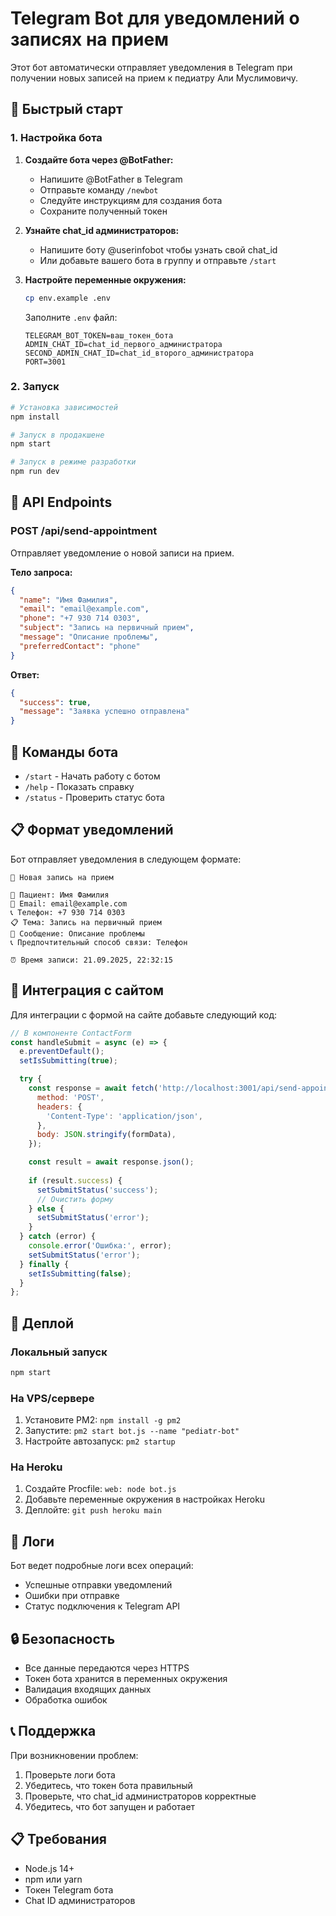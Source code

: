 # Telegram Bot для уведомлений о записях на прием

Этот бот автоматически отправляет уведомления в Telegram при получении новых записей на прием к педиатру Али Муслимовичу.

## 🚀 Быстрый старт

### 1. Настройка бота

1. **Создайте бота через @BotFather:**
   - Напишите @BotFather в Telegram
   - Отправьте команду `/newbot`
   - Следуйте инструкциям для создания бота
   - Сохраните полученный токен

2. **Узнайте chat_id администраторов:**
   - Напишите боту @userinfobot чтобы узнать свой chat_id
   - Или добавьте вашего бота в группу и отправьте `/start`

3. **Настройте переменные окружения:**
   ```bash
   cp env.example .env
   ```
   
   Заполните `.env` файл:
   ```env
   TELEGRAM_BOT_TOKEN=ваш_токен_бота
   ADMIN_CHAT_ID=chat_id_первого_администратора
   SECOND_ADMIN_CHAT_ID=chat_id_второго_администратора
   PORT=3001
   ```

### 2. Запуск

```bash
# Установка зависимостей
npm install

# Запуск в продакшене
npm start

# Запуск в режиме разработки
npm run dev
```

## 📡 API Endpoints

### POST /api/send-appointment

Отправляет уведомление о новой записи на прием.

**Тело запроса:**
```json
{
  "name": "Имя Фамилия",
  "email": "email@example.com",
  "phone": "+7 930 714 0303",
  "subject": "Запись на первичный прием",
  "message": "Описание проблемы",
  "preferredContact": "phone"
}
```

**Ответ:**
```json
{
  "success": true,
  "message": "Заявка успешно отправлена"
}
```

## 🤖 Команды бота

- `/start` - Начать работу с ботом
- `/help` - Показать справку
- `/status` - Проверить статус бота

## 📋 Формат уведомлений

Бот отправляет уведомления в следующем формате:

```
🏥 Новая запись на прием

👤 Пациент: Имя Фамилия
📧 Email: email@example.com
📞 Телефон: +7 930 714 0303
📋 Тема: Запись на первичный прием
💬 Сообщение: Описание проблемы
📞 Предпочтительный способ связи: Телефон

⏰ Время записи: 21.09.2025, 22:32:15
```

## 🔧 Интеграция с сайтом

Для интеграции с формой на сайте добавьте следующий код:

```javascript
// В компоненте ContactForm
const handleSubmit = async (e) => {
  e.preventDefault();
  setIsSubmitting(true);

  try {
    const response = await fetch('http://localhost:3001/api/send-appointment', {
      method: 'POST',
      headers: {
        'Content-Type': 'application/json',
      },
      body: JSON.stringify(formData),
    });

    const result = await response.json();
    
    if (result.success) {
      setSubmitStatus('success');
      // Очистить форму
    } else {
      setSubmitStatus('error');
    }
  } catch (error) {
    console.error('Ошибка:', error);
    setSubmitStatus('error');
  } finally {
    setIsSubmitting(false);
  }
};
```

## 🚀 Деплой

### Локальный запуск
```bash
npm start
```

### На VPS/сервере
1. Установите PM2: `npm install -g pm2`
2. Запустите: `pm2 start bot.js --name "pediatr-bot"`
3. Настройте автозапуск: `pm2 startup`

### На Heroku
1. Создайте Procfile: `web: node bot.js`
2. Добавьте переменные окружения в настройках Heroku
3. Деплойте: `git push heroku main`

## 📝 Логи

Бот ведет подробные логи всех операций:
- Успешные отправки уведомлений
- Ошибки при отправке
- Статус подключения к Telegram API

## 🔒 Безопасность

- Все данные передаются через HTTPS
- Токен бота хранится в переменных окружения
- Валидация входящих данных
- Обработка ошибок

## 📞 Поддержка

При возникновении проблем:
1. Проверьте логи бота
2. Убедитесь, что токен бота правильный
3. Проверьте, что chat_id администраторов корректные
4. Убедитесь, что бот запущен и работает

## 📋 Требования

- Node.js 14+
- npm или yarn
- Токен Telegram бота
- Chat ID администраторов
